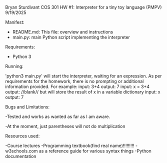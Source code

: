 Bryan Sturdivant
COS 301
HW #1: Interpreter for a tiny toy language (PMPV)
9/19/2025

Manifest:
 - README.md: This file: overview and instructions
 - main.py: main Python script implementing the interpreter

 Requirements:
 - Python 3

 Running:

 'python3 main.py' will start the interpreter, waiting for an expression. As per requirements for the homework, there is no prompting or additional information provided. For example: 
    input: 3+4 
    output: 7
    input: x = 3+4
    output: //blank// but will store the result of x in a variable dictionary
    input: x
    output: 7

Bugs and Limitations:

-Tested and works as wanted as far as I am aware. 

-At the moment, just parentheses will not do multiplication 

Resources used:

-Course lectures
-Programming textbook(find real name)!!!!!!!!!
-w3schools.com as a reference guide for various syntax things
-Python documentation